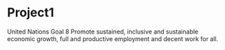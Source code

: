 # Project1
United Nations Goal 8
Promote sustained, inclusive and sustainable economic growth, full and productive employment and decent work for all.
